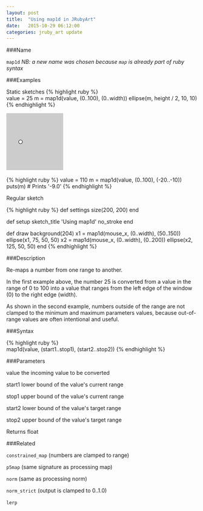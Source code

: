 ```yaml
---
layout: post
title:  "Using map1d in JRubyArt"
date:   2015-10-29 06:12:00
categories: jruby_art update
---
```


###Name

`map1d` _NB: a new name was chosen because `map` is already part of ruby syntax_

###Examples

Static sketches
{% highlight ruby %}	
value = 25
m = map1d(value, (0..100), (0..width))
ellipse(m, height / 2, 10, 10)
{% endhighlight %}

<img src="/assets/map1d.png" />

{% highlight ruby %}
value = 110
m = map1d(value, (0..100), (-20..-10))
puts(m)  # Prints '-9.0'
{% endhighlight %}


Regular sketch

{% highlight ruby %}
def settings
  size(200, 200)
end

def setup
  sketch_title 'Using map1d'
  no_stroke
end

def draw
  background(204)
  x1 = map1d(mouse_x, (0..width), (50..150))
  ellipse(x1, 75, 50, 50)
  x2 = map1d(mouse_x, (0..width), (0..200))
  ellipse(x2, 125, 50, 50)
end
{% endhighlight %}

###Description	

Re-maps a number from one range to another.

In the first example above, the number 25 is converted from a value in the range of 0 to 100 into a value that ranges from the left edge of the window (0) to the right edge (width).

As shown in the second example, numbers outside of the range are not clamped to the minimum and maximum parameters values, because out-of-range values are often intentional and useful.

###Syntax

{% highlight ruby %}	
map1d(value, (start1..stop1), (start2..stop2))
{% endhighlight %}

###Parameters
	
value	the incoming value to be converted

start1 lower bound of the value's current range

stop1	upper bound of the value's current range

start2	lower bound of the value's target range

stop2 upper bound of the value's target range

Returns	float

###Related

`constrained_map` (numbers are clamped to range)
	
`p5map` (same signature as processing map)

`norm` (same as processing norm)

`norm_strict` (output is clamped to 0..1.0)

`lerp`

